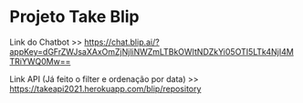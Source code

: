 # Projeto Take Blip
Link do Chatbot >>  https://chat.blip.ai/?appKey=dGFrZWJsaXAxOmZjNjliNWZmLTBkOWItNDZkYi05OTI5LTk4NjI4MTRiYWQ0Mw==


Link API (Já feito o filter e ordenação por data) >> https://takeapi2021.herokuapp.com/blip/repository
